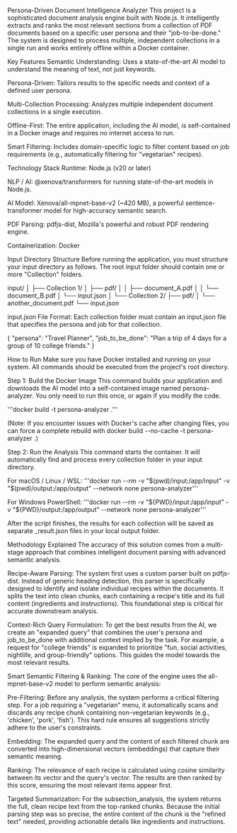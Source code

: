 Persona-Driven Document Intelligence Analyzer
This project is a sophisticated document analysis engine built with Node.js. It intelligently extracts and ranks the most relevant sections from a collection of PDF documents based on a specific user persona and their "job-to-be-done." The system is designed to process multiple, independent collections in a single run and works entirely offline within a Docker container.

Key Features
Semantic Understanding: Uses a state-of-the-art AI model to understand the meaning of text, not just keywords.

Persona-Driven: Tailors results to the specific needs and context of a defined user persona.

Multi-Collection Processing: Analyzes multiple independent document collections in a single execution.

Offline-First: The entire application, including the AI model, is self-contained in a Docker image and requires no internet access to run.

Smart Filtering: Includes domain-specific logic to filter content based on job requirements (e.g., automatically filtering for "vegetarian" recipes).

Technology Stack
Runtime: Node.js (v20 or later)

NLP / AI: @xenova/transformers for running state-of-the-art models in Node.js.

AI Model: Xenova/all-mpnet-base-v2 (~420 MB), a powerful sentence-transformer model for high-accuracy semantic search.

PDF Parsing: pdfjs-dist, Mozilla's powerful and robust PDF rendering engine.

Containerization: Docker

Input Directory Structure
Before running the application, you must structure your input directory as follows. The root input folder should contain one or more "Collection" folders.

input/
│
├── Collection 1/
│   ├── pdf/
│   │   ├── document_A.pdf
│   │   └── document_B.pdf
│   └── input.json
│
└── Collection 2/
    ├── pdf/
    │   └── another_document.pdf
    └── input.json

input.json File Format:
Each collection folder must contain an input.json file that specifies the persona and job for that collection.

{
  "persona": "Travel Planner",
  "job_to_be_done": "Plan a trip of 4 days for a group of 10 college friends."
}

How to Run
Make sure you have Docker installed and running on your system. All commands should be executed from the project's root directory.

Step 1: Build the Docker Image
This command builds your application and downloads the AI model into a self-contained image named persona-analyzer. You only need to run this once, or again if you modify the code.

'''docker build -t persona-analyzer .'''

(Note: If you encounter issues with Docker's cache after changing files, you can force a complete rebuild with docker build --no-cache -t persona-analyzer .)

Step 2: Run the Analysis
This command starts the container. It will automatically find and process every collection folder in your input directory.

For macOS / Linux / WSL:
'''docker run --rm -v "$(pwd)/input:/app/input" -v "$(pwd)/output:/app/output" --network none persona-analyzer'''

For Windows PowerShell:
'''docker run --rm -v "${PWD}/input:/app/input" -v "${PWD}/output:/app/output" --network none persona-analyzer'''

After the script finishes, the results for each collection will be saved as separate _result.json files in your local output folder.

Methodology Explained
The accuracy of this solution comes from a multi-stage approach that combines intelligent document parsing with advanced semantic analysis.

Recipe-Aware Parsing: The system first uses a custom parser built on pdfjs-dist. Instead of generic heading detection, this parser is specifically designed to identify and isolate individual recipes within the documents. It splits the text into clean chunks, each containing a recipe's title and its full content (ingredients and instructions). This foundational step is critical for accurate downstream analysis.

Context-Rich Query Formulation: To get the best results from the AI, we create an "expanded query" that combines the user's persona and job_to_be_done with additional context implied by the task. For example, a request for "college friends" is expanded to prioritize "fun, social activities, nightlife, and group-friendly" options. This guides the model towards the most relevant results.

Smart Semantic Filtering & Ranking: The core of the engine uses the all-mpnet-base-v2 model to perform semantic analysis:

Pre-Filtering: Before any analysis, the system performs a critical filtering step. For a job requiring a "vegetarian" menu, it automatically scans and discards any recipe chunk containing non-vegetarian keywords (e.g., 'chicken', 'pork', 'fish'). This hard rule ensures all suggestions strictly adhere to the user's constraints.

Embedding: The expanded query and the content of each filtered chunk are converted into high-dimensional vectors (embeddings) that capture their semantic meaning.

Ranking: The relevance of each recipe is calculated using cosine similarity between its vector and the query's vector. The results are then ranked by this score, ensuring the most relevant items appear first.

Targeted Summarization: For the subsection_analysis, the system returns the full, clean recipe text from the top-ranked chunks. Because the initial parsing step was so precise, the entire content of the chunk is the "refined text" needed, providing actionable details like ingredients and instructions.